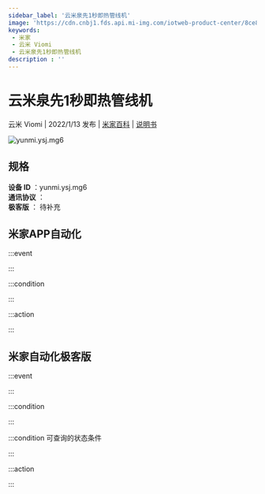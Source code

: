 ```yaml
---
sidebar_label: '云米泉先1秒即热管线机'
image: 'https://cdn.cnbj1.fds.api.mi-img.com/iotweb-product-center/8ce89080e6abc43939d14e94f7927de5_1639122651049.png?GalaxyAccessKeyId=AKVGLQWBOVIRQ3XLEW&Expires=9223372036854775807&Signature=esN81HSqHaLak4d1rMmwm5ol8ps='
keywords: 
 - 米家
 - 云米 Viomi
 - 云米泉先1秒即热管线机
description : ''
---
```

# 云米泉先1秒即热管线机

云米 Viomi | 2022/1/13 发布 | [米家百科](https://home.mi.com/webapp/content/baike/product/index.html?model=yunmi.ysj.mg6) | [说明书](https://home.mi.com/views/introduction.html?model=yunmi.ysj.mg6&region=cn)

![yunmi.ysj.mg6](https://cdn.cnbj1.fds.api.mi-img.com/iotweb-product-center/8ce89080e6abc43939d14e94f7927de5_1639122651049.png?GalaxyAccessKeyId=AKVGLQWBOVIRQ3XLEW&Expires=9223372036854775807&Signature=esN81HSqHaLak4d1rMmwm5ol8ps=)

## 规格  
> 
**设备 ID** ：yunmi.ysj.mg6  
**通讯协议** ：  
**极客版**  ： 待补充 


## 米家APP自动化  

:::event  

:::

:::condition  

:::

:::action   

:::

## 米家自动化极客版  

:::event  

:::

:::condition  

:::

:::condition 可查询的状态条件  

:::

:::action  

:::

        
